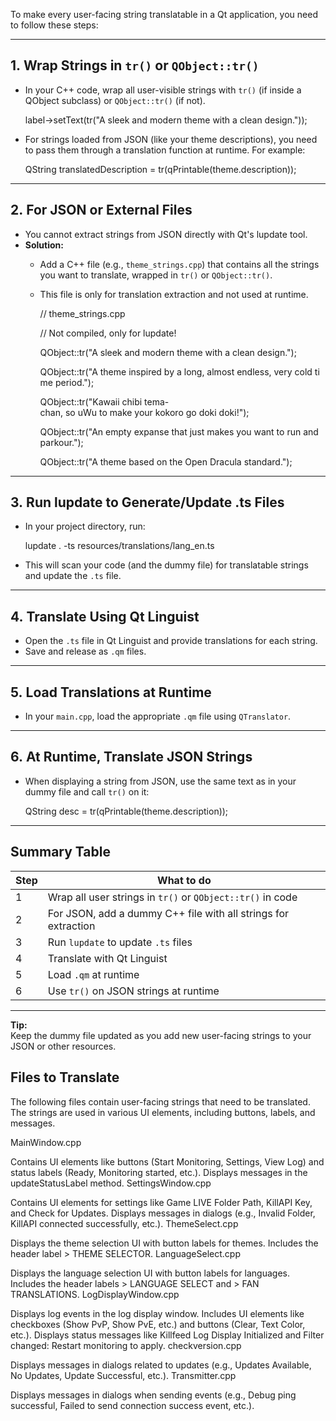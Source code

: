 To make every user-facing string translatable in a Qt application, you need to follow these steps:

* * * * *

1\. **Wrap Strings in `tr()` or `QObject::tr()`**
-------------------------------------------------

-   In your C++ code, wrap all user-visible strings with `tr()` (if inside a QObject subclass) or `QObject::tr()` (if not).

    label->setText(tr("A sleek and modern theme with a clean design."));

-   For strings loaded from JSON (like your theme descriptions), you need to pass them through a translation function at runtime. For example:

    QString translatedDescription = tr(qPrintable(theme.description));

* * * * *

2\. **For JSON or External Files**
----------------------------------

-   You cannot extract strings from JSON directly with Qt's lupdate tool.
-   **Solution:**
    -   Add a C++ file (e.g., `theme_strings.cpp`) that contains all the strings you want to translate, wrapped in `tr()` or `QObject::tr()`.

    -   This file is only for translation extraction and not used at runtime.

        // theme_strings.cpp

        // Not compiled, only for lupdate!

        QObject::tr("A sleek and modern theme with a clean design.");

        QObject::tr("A theme inspired by a long, almost endless, very cold time period.");

        QObject::tr("Kawaii chibi tema-chan, so uWu to make your kokoro go doki doki!");

        QObject::tr("An empty expanse that just makes you want to run and parkour.");

        QObject::tr("A theme based on the Open Dracula standard.");

* * * * *

3\. **Run lupdate to Generate/Update .ts Files**
------------------------------------------------

-   In your project directory, run:

    lupdate . -ts resources/translations/lang_en.ts

-   This will scan your code (and the dummy file) for translatable strings and update the `.ts` file.

* * * * *

4\. **Translate Using Qt Linguist**
-----------------------------------

-   Open the `.ts` file in Qt Linguist and provide translations for each string.
-   Save and release as `.qm` files.

* * * * *

5\. **Load Translations at Runtime**
------------------------------------

-   In your `main.cpp`, load the appropriate `.qm` file using `QTranslator`.

* * * * *

6\. **At Runtime, Translate JSON Strings**
------------------------------------------

-   When displaying a string from JSON, use the same text as in your dummy file and call `tr()` on it:

    QString desc = tr(qPrintable(theme.description));

* * * * *

**Summary Table**
-----------------

| Step | What to do |
| --- | --- |
| 1 | Wrap all user strings in `tr()` or `QObject::tr()` in code |
| 2 | For JSON, add a dummy C++ file with all strings for extraction |
| 3 | Run `lupdate` to update `.ts` files |
| 4 | Translate with Qt Linguist |
| 5 | Load `.qm` at runtime |
| 6 | Use `tr()` on JSON strings at runtime |

* * * * *

**Tip:**\
Keep the dummy file updated as you add new user-facing strings to your JSON or other resources.

## Files to Translate
The following files contain user-facing strings that need to be translated. The strings are used in various UI elements, including buttons, labels, and messages.

MainWindow.cpp

Contains UI elements like buttons (Start Monitoring, Settings, View Log) and status labels (Ready, Monitoring started, etc.).
Displays messages in the updateStatusLabel method.
SettingsWindow.cpp

Contains UI elements for settings like Game LIVE Folder Path, KillAPI Key, and Check for Updates.
Displays messages in dialogs (e.g., Invalid Folder, KillAPI connected successfully, etc.).
ThemeSelect.cpp

Displays the theme selection UI with button labels for themes.
Includes the header label > THEME SELECTOR.
LanguageSelect.cpp

Displays the language selection UI with button labels for languages.
Includes the header labels > LANGUAGE SELECT and > FAN TRANSLATIONS.
LogDisplayWindow.cpp

Displays log events in the log display window.
Includes UI elements like checkboxes (Show PvP, Show PvE, etc.) and buttons (Clear, Text Color, etc.).
Displays status messages like Killfeed Log Display Initialized and Filter changed: Restart monitoring to apply.
checkversion.cpp

Displays messages in dialogs related to updates (e.g., Updates Available, No Updates, Update Successful, etc.).
Transmitter.cpp

Displays messages in dialogs when sending events (e.g., Debug ping successful, Failed to send connection success event, etc.).